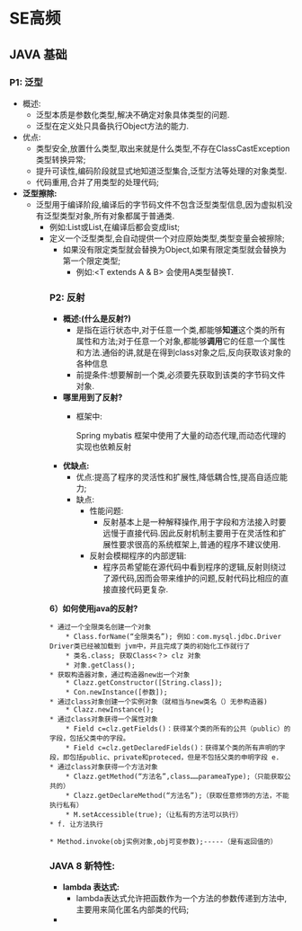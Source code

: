 # SE高频



## JAVA 基础

### P1:  泛型

* 概述:
    * 泛型本质是参数化类型,解决不确定对象具体类型的问题.
    * 泛型在定义处只具备执行Object方法的能力.
* 优点:
    * 类型安全,放置什么类型,取出来就是什么类型,不存在ClassCastException类型转换异常;
    * 提升可读性,编码阶段就显式地知道泛型集合,泛型方法等处理的对象类型.
    * 代码重用,合并了用类型的处理代码;
* **泛型擦除:**
    * 泛型用于编译阶段,编译后的字节码文件不包含泛型类型信息,因为虚拟机没有泛型类型对象,所有对象都属于普通类.
        * 例如:List<Object>或List<String>,在编译后都会变成list;
    * 定义一个泛型类型,会自动提供一个对应原始类型,类型变量会被擦除;
        * 如果没有限定类型就会替换为Object,如果有限定类型就会替换为第一个限定类型;
            * 例如:<T extends A & B> 会使用A类型替换T.



### P2:  反射

* **概述:(什么是反射?)**
  * 是指在运行状态中,对于任意一个类,都能够**知道**这个类的所有属性和方法;对于任意一个对象,都能够**调用**它的任意一个属性和方法.通俗的讲,就是在得到class对象之后,反向获取该对象的各种信息
  * 前提条件:想要解剖一个类,必须要先获取到该类的字节码文件对象.
* **哪里用到了反射?**
  * 框架中:
  
    Spring mybatis 框架中使用了大量的动态代理,而动态代理的实现也依赖反射
* **优缺点:**
  * 优点:提高了程序的灵活性和扩展性,降低耦合性,提高自适应能力;
  * 缺点:
    * 性能问题:
      * 反射基本上是一种解释操作,用于字段和方法接入时要远慢于直接代码.因此反射机制主要用于在灵活性和扩展性要求很高的系统框架上,普通的程序不建议使用.
    * 反射会模糊程序的内部逻辑:
      * 程序员希望能在源代码中看到程序的逻辑,反射则绕过了源代码,因而会带来维护的问题,反射代码比相应的直接直接代码更复杂.

**6）如何使用java的反射?**

    * 通过一个全限类名创建一个对象
        * Class.forName(“全限类名”); 例如：com.mysql.jdbc.Driver Driver类已经被加载到 jvm中，并且完成了类的初始化工作就行了
        * 类名.class; 获取Class<？> clz 对象
        * 对象.getClass();
    * 获取构造器对象，通过构造器new出一个对象
        * Clazz.getConstructor([String.class]);
        * Con.newInstance([参数]);
    * 通过class对象创建一个实例对象（就相当与new类名（）无参构造器)
        * Clazz.newInstance();
    * 通过class对象获得一个属性对象
        * Field c=clz.getFields()：获得某个类的所有的公共（public）的字段，包括父类中的字段。
        * Field c=clz.getDeclaredFields()：获得某个类的所有声明的字段，即包括public、private和proteced，但是不包括父类的申明字段 e.
    * 通过class对象获得一个方法对象
        * Clazz.getMethod(“方法名”,class……parameaType);（只能获取公共的）
        * Clazz.getDeclareMethod(“方法名”);（获取任意修饰的方法，不能执行私有）
        * M.setAccessible(true);（让私有的方法可以执行）
    * f. 让方法执行
        * Method.invoke(obj实例对象,obj可变参数);-----（是有返回值的）





### JAVA 8 新特性:

- **lambda 表达式:**
  - lambda表达式允许把函数作为一个方法的参数传递到方法中,主要用来简化匿名内部类的代码;
- 















